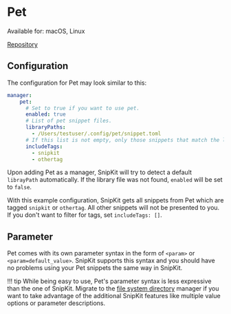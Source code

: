 # Pet

Available for: macOS, Linux

[Repository](https://github.com/knqyf263/pet)

## Configuration

The configuration for Pet may look similar to this:

```yaml title="config.yaml" 
manager:
    pet:
      # Set to true if you want to use pet.
      enabled: true
      # List of pet snippet files.
      libraryPaths:
        - /Users/testuser/.config/pet/snippet.toml
      # If this list is not empty, only those snippets that match the listed tags will be provided to you.
      includeTags:
        - snipkit
        - othertag
```

Upon adding Pet as a manager, SnipKit will try to detect a default `librayPath` automatically. If the library file was not
found, `enabled` will be set to `false`.

With this example configuration, SnipKit gets all snippets from Pet which are tagged `snipkit` or `othertag`. All other
snippets will not be presented to you. If you don't want to filter for tags, set `includeTags: []`.

## Parameter

Pet comes with its own parameter syntax in the form of `<param>` or `<param=default_value>`. SnipKit supports this syntax and
you should have no problems using your Pet snippets the same way in SnipKit.

!!! tip
    While being easy to use, Pet's parameter syntax is less expressive than the one of SnipKit.
    Migrate to the  [file system directory][fslibrary] manager if you want to take advantage of the additional SnipKit 
    features like multiple value options or parameter descriptions.


[fslibrary]: ./fslibrary.md
